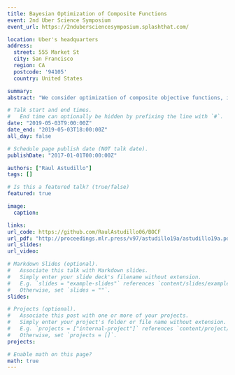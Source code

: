 ```yaml
---
title: Bayesian Optimization of Composite Functions
event: 2nd Uber Science Symposium
event_url: https://2ndubersciencesymposium.splashthat.com/

location: Uber's headquarters
address:
  street: 555 Market St
  city: San Francisco
  region: CA
  postcode: '94105'
  country: United States

summary: 
abstract: "We consider optimization of composite objective functions, i.e., of the form f(x)=g(h(x)), where h is a black-box derivative-free expensive-to-evaluate function with vector-valued outputs, and g is a cheap-to-evaluate function taking vector-valued inputs. While these problems can be solved with standard Bayesian optimization, we propose a novel approach that exploits the composite structure of the objective function to substantially improve sampling efficiency. Our approach models h using a multi-output Gaussian process and chooses where to sample using a natural generalization of the expected improvement acquisition function, called Expected Improvement for Composite Functions (EI-CF). Although EI-CF cannot be computed in closed form, we provide a novel stochastic gradient estimator that allows its efficient maximization. We then show that our approach is asymptotically consistent, i.e., that it recovers a globally optimal solution as sampling effort grows to infinity, generalizing previous convergence results for classical EI. Numerical experiments show our approach dramatically outperforms standard Bayesian optimization benchmarks, achieving simple regret that is smaller by several orders of magnitude."

# Talk start and end times.
#   End time can optionally be hidden by prefixing the line with `#`.
date: "2019-05-03T9:00:00Z"
date_end: "2019-05-03T18:00:00Z"
all_day: false

# Schedule page publish date (NOT talk date).
publishDate: "2017-01-01T00:00:00Z"

authors: ["Raul Astudillo"]
tags: []

# Is this a featured talk? (true/false)
featured: true

image:
  caption:

links:
url_code: https://github.com/RaulAstudillo06/BOCF
url_pdf: "http://proceedings.mlr.press/v97/astudillo19a/astudillo19a.pdf"
url_slides:
url_video:

# Markdown Slides (optional).
#   Associate this talk with Markdown slides.
#   Simply enter your slide deck's filename without extension.
#   E.g. `slides = "example-slides"` references `content/slides/example-slides.md`.
#   Otherwise, set `slides = ""`.
slides:

# Projects (optional).
#   Associate this post with one or more of your projects.
#   Simply enter your project's folder or file name without extension.
#   E.g. `projects = ["internal-project"]` references `content/project/deep-learning/index.md`.
#   Otherwise, set `projects = []`.
projects:

# Enable math on this page?
math: true
---
```

